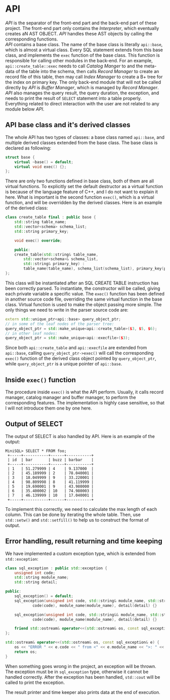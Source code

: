 # API

*API* is the separator of the front-end part and the back-end part of these project. The front-end part only contains the *Interpreter*, which eventually creates aN AST OBJECT. *API* handles these AST objects by calling the corresponding functions.  
*API* contains a base class. The name of the base class is literally `api::base`, which is almost a virtual class. Every SQL statement extends from this base class, and implements the `exec` function of the base class. This function is responsible for calling other modules in the back-end. For an example, `api::create_table::exec` needs to call *Catalog Manger* to and the meta-data of the table into the schema, then calls *Record Manager* to create an record file of this table, then may call *Index Manager* to create a B+ tree for the index on primary key. The only back-end module that will not be called directly by *API* is *Buffer Manager*, which is managed by *Record Manager*.  
*API* also manages the query result, the query duration, the exception, and needs to print the result of `SELECT` statement into a table properly. Everything related to direct interaction with the user are not related to any module below *API*.


## API base class and it's derived classes

The whole API has two types of classes: a base class named `api::base`, and multiple derived classes extended from the base class. The base class is declared as following:

```c++
struct base {
    virtual ~base() = default;
    virtual void exec() {};
};
```

There are only two functions defined in base class, both of them are all virtual functions. To explicitly set the default destructor as a virtual function is because of the language feature of C++, and I do not want to explain it here. What is important is the second function `exec()`, which is a virtual function, and will be overridden by the derived classes. Here is an example of the derived class:

```c++
class create_table final : public base {
    std::string table_name;
    std::vector<schema> schema_list;
    std::string primary_key;

    void exec() override;

    public:
    create_table(std::string& table_name,
        std::vector<schema>& schema_list,
        std::string& primary_key) :
        table_name(table_name), schema_list(schema_list), primary_key(primary_key) {}
};
```

This class will be instantiated after an SQL CREATE TABLE instruction has been correctly parsed. To instantiate, the constructor will be called, giving each private variable a specific value. The `exec()` function has been defined in another source code file, overriding the same virtual function in the base class. Virtual function is used to make the object passing more simple. The only things we need to write in the parser source code are:

```c++
extern std::unique_ptr<api::base> query_object_ptr;
// in some of the leaf nodes of the parser tree:
query_object_ptr = std::make_unique<api::create_table>($3, $5, $6);
// in other leaf nodes:
query_object_ptr = std::make_unique<api::execfile>($3);
```

Since both `api::create_table` and `api::execfile` are extended from `api::base`, calling `query_object_ptr->exec()` will call the corresponding `exec()` function of the derived class object pointed by `query_object_ptr`, while `query_object_ptr` is a unique pointer of `api::base`.

## Inside `exec()` function

The procedure inside `exec()` is what the API perform. Usually, it calls record manager, catalog manager and buffer manager, to perform the corresponding features. The implementation is highly case sensitive, so that I will not introduce them one by one here.

## Output of SELECT

The output of SELECT is also handled by API. Here is an example of the output:

```
MiniSQL> SELECT * FROM foo;
 +-----+-----------+------+-----------+ 
 | id  | bar       | buzz | barbar    | 
 +-----+-----------+------+-----------+ 
 | 1   | 51.279999 | 4    | 9.137000  | 
 | 2   | 45.189999 | 2    | 78.040001 | 
 | 3   | 18.049999 | 9    | 33.220001 | 
 | 4   | 98.809998 | 8    | 41.119999 | 
 | 5   | 19.690001 | 9    | 43.980000 | 
 | 6   | 35.400002 | 10   | 74.980003 | 
 | 7   | 46.139999 | 10   | 17.040001 | 
 +-----+-----------+------+-----------+ 
```

To implement this correctly, we need to calculate the max length of each column. This can be done by iterating the whole table. Then, use `std::setw()` and `std::setfill()` to help us to construct the format of output.

## Error handling, result returning and time keeping

We have implemented a custom exception type, which is extended from `std::exception`:

```c++
class sql_exception : public std::exception {
    unsigned int code;
    std::string module_name;
    std::string detail;

public:
    sql_exception() = default;
    sql_exception(unsigned int code, std::string& module_name, std::string& detail) :
            code(code), module_name(module_name), detail(detail) {}

    sql_exception(unsigned int code, std::string&& module_name, std::string&& detail) :
            code(code), module_name(module_name), detail(detail) {}

    friend std::ostream& operator<<(std::ostream& os, const sql_exception& e);
};

std::ostream& operator<<(std::ostream& os, const sql_exception& e) {
    os << "ERROR " << e.code << " from <" << e.module_name << ">: " << e.detail;
    return os;
}
```

When something goes wrong in the project, an exception will be thrown. The exception must be in `sql_exception` type, otherwise it cannot be handled correctly. After the exception has been handled, `std::cout` will be called to print the exception.

The result printer and time keeper also prints data at the end of execution.  
